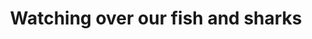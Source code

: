 ---
title: "Watching over our fish and sharks"
excerpt: "Australian Research Data Commons Article"
external_url: "https://ardc.edu.au/article/watching-over-our-fish-and-sharks/"
image: assets/images/media/ardc.png
share: false
related: false
---